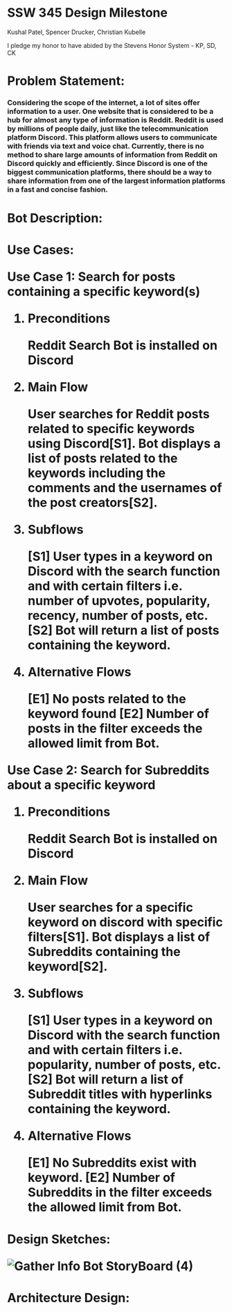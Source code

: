 # SSW 345 Design Milestone

Kushal Patel, Spencer Drucker, Christian Kubelle

I pledge my honor to have abided by the Stevens Honor System - KP, SD, CK


<h1>Problem Statement:
  
  <h3>Considering the scope of the internet, a lot of sites offer information to a user. One website that is considered to be a hub for almost any type of information is Reddit.
  Reddit is used by millions of people daily, just like the telecommunication platform Discord. This platform allows users to communicate with friends via text and voice chat.
  Currently, there is no method to share large amounts of information from Reddit on Discord quickly and efficiently. Since Discord is one of the biggest communication platforms,
  there should be a way to share information from one of the largest information platforms in a fast and concise fashion.

<h1>Bot Description:
  

  
<h1>Use Cases:
  
Use Case 1: Search for posts containing a specific keyword(s)
1. Preconditions

   Reddit Search Bot is installed on Discord

2. Main Flow

   User searches for Reddit posts related to specific keywords using Discord[S1]. Bot displays a list of posts related to the keywords including the comments and the usernames
   of the post creators[S2].


3. Subflows

    [S1] User types in a keyword on Discord with the search function and with certain filters i.e. number of upvotes, popularity, recency, number of posts, etc.
    [S2] Bot will return a list of posts containing the keyword.  

4. Alternative Flows

    [E1] No posts related to the keyword found
    [E2] Number of posts in the filter exceeds the allowed limit from Bot.



Use Case 2: Search for Subreddits about a specific keyword
1. Preconditions

   Reddit Search Bot is installed on Discord

2. Main Flow

   User searches for a specific keyword on discord with specific filters[S1]. Bot displays a list of Subreddits containing the keyword[S2].


3. Subflows

   [S1] User types in a keyword on Discord with the search function and with certain filters i.e. popularity, number of posts, etc.
   [S2] Bot will return a list of Subreddit titles with hyperlinks containing the keyword.  
  
4. Alternative Flows

   [E1] No Subreddits exist with keyword.
   [E2] Number of Subreddits in the filter exceeds the allowed limit from Bot.

  
<h1>Design Sketches:
 
![Gather Info Bot StoryBoard (4)](https://user-images.githubusercontent.com/62805944/112771149-7b67e580-8ff8-11eb-9e11-106c0d74c2a2.png)

<h1>Architecture Design:
